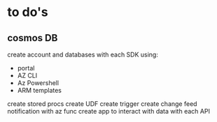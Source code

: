 # to do's

## cosmos DB
create account and databases with each SDK using:

* portal
* AZ CLI
* Az Powershell
* ARM templates

create stored procs
create UDF
create trigger
create change feed notification with az func
create app to interact with data with each API

